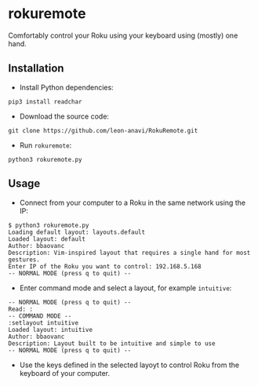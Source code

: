 # rokuremote
Comfortably control your Roku using your keyboard using (mostly) one hand.

## Installation

* Install Python dependencies:

```
pip3 install readchar
```

* Download the source code:

```
git clone https://github.com/leon-anavi/RokuRemote.git
```

* Run `rokuremote`:

```
python3 rokuremote.py
```

## Usage

* Connect from your computer to a Roku in the same network using the IP:

```
$ python3 rokuremote.py 
Loading default layout: layouts.default
Loaded layout: default
Author: bbaovanc
Description: Vim-inspired layout that requires a single hand for most gestures.
Enter IP of the Roku you want to control: 192.168.5.168
-- NORMAL MODE (press q to quit) --
```

* Enter command mode and select a layout, for example `intuitive`:

```
-- NORMAL MODE (press q to quit) --
Read: :
-- COMMAND MODE --
:setlayout intuitive
Loaded layout: intuitive
Author: bbaovanc
Description: Layout built to be intuitive and simple to use
-- NORMAL MODE (press q to quit) --
```

* Use the keys defined in the selected layoyt to control Roku from the keyboard of your computer.
